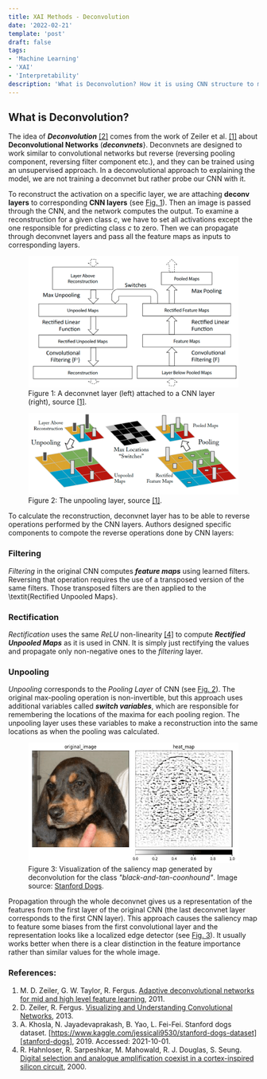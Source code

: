 ```yaml
---
title: XAI Methods - Deconvolution
date: '2022-02-21'
template: 'post'
draft: false
tags:
- 'Machine Learning'
- 'XAI'
- 'Interpretability'
description: 'What is Deconvolution? How it is using CNN structure to make for interpretability?'
---
```


## What is Deconvolution?

The idea of ___Deconvolution___ [[2]][deconv] comes from the work of Zeiler et al. [[1]][deconv-origin] about __Deconvolutional Networks__ (___deconvnets___}. Deconvnets are designed to work similar to convolutional networks but reverse (reversing pooling component, reversing filter component etc.), and they can be trained using an unsupervised approach. In a deconvolutional approach to explaining the model, we are not training a deconvnet but rather probe our CNN with it.

To reconstruct the activation on a specific layer, we are attaching __deconv layers__ to corresponding __CNN layers__ (see [Fig. 1](#figure-1)). Then an image is passed through the CNN, and the network computes the output. To examine a reconstruction for a given class $c$, we have to set all activations except the one responsible for predicting class $c$ to zero. Then we can propagate through deconvnet layers and pass all the feature maps as inputs to corresponding layers.

<figure id="figure-1">
    <img src="deconv-layer.png" alt="deconvnet layer"/>
    <figcaption>Figure 1: A deconvnet layer (left) attached to a CNN layer (right), source <a href="https://arxiv.org/abs/1311.2901">[1]</a>.</figcaption>
</figure>
<figure id="figure-2">
    <img src="deconv-layer-unpooling.png" alt="unpulling layer"/>
    <figcaption>Figure 2: The unpooling layer, source <a href="https://arxiv.org/abs/1311.2901">[1]</a>.</figcaption>
</figure>

To calculate the reconstruction, deconvnet layer has to be able to reverse operations performed by the CNN layers. Authors designed specific components to compote the reverse operations done by CNN layers:

### Filtering
_Filtering_ in the original CNN computes ___feature maps___ using learned filters. Reversing that operation requires the use of a transposed version of the same filters. Those transposed filters are then applied to the \textit{Rectified Unpooled Maps}.

### Rectification
_Rectification_ uses the same _ReLU_ non-linearity [[4]][relu] to compute ___Rectified Unpooled Maps___ as it is used in CNN. It is simply just rectifying the values and propagate only non-negative ones to the _filtering_ layer.

### Unpooling
_Unpooling_ corresponds to the _Pooling Layer_ of CNN (see [Fig. 2](#figure-2)). The original max-pooling operation is non-invertible, but this approach uses additional variables called ___switch variables___, which are responsible for remembering the locations of the maxima for each pooling region. The unpooling layer uses these variables to make a reconstruction into the same locations as when the pooling was calculated.

<figure id="figure-3">
    <img src="deconv-black-and-tan-coonhound.png" alt="deconvnet result"/>
    <figcaption>Figure 3: Visualization of the saliency map generated by deconvolution for the class <i>"black-and-tan-coonhound"</i>. Image source: <a href="https://www.kaggle.com/jessicali9530/stanford-dogs-dataset">Stanford Dogs</a>.</figcaption>
</figure>

Propagation through the whole deconvnet gives us a representation of the features from the first layer of the original CNN (the last deconvnet layer corresponds to the first CNN layer). This approach causes the saliency map to feature some biases from the first convolutional layer and the representation looks like a localized edge detector (see [Fig. 3](#figure-3)). It usually works better when there is a clear distinction in the feature importance rather than similar values for the whole image.

### References:

1. M. D. Zeiler, G. W. Taylor, R. Fergus. [Adaptive deconvolutional networks for mid and high level feature
   learning][deconv-origin], 2011.
2. D. Zeiler, R. Fergus. [Visualizing and Understanding Convolutional Networks][deconv], 2013.
3. A. Khosla, N. Jayadevaprakash, B. Yao, L. Fei-Fei. Stanford dogs dataset. [https://www.kaggle.com/jessicali9530/stanford-dogs-dataset][stanford-dogs], 2019. Accessed: 2021-10-01.
4. R. Hahnloser, R. Sarpeshkar, M. Mahowald, R. J. Douglas, S. Seung. [Digital selection and analogue amplification coexist in a cortex-inspired silicon circuit][relu], 2000.

[deconv]: https://arxiv.org/abs/1311.2901
[deconv-origin]: https://ieeexplore.ieee.org/document/6126474
[stanford-dogs]: https://www.kaggle.com/jessicali9530/stanford-dogs-dataset
[relu]: https://www.nature.com/articles/35016072